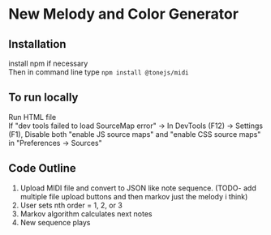 # New Melody and Color Generator 

## Installation 
install npm if necessary <br />
Then in command line type ```npm install @tonejs/midi```


## To run locally 
Run HTML file <br />
If "dev tools failed to load SourceMap error" -> In DevTools (F12) -> Settings (F1), Disable both "enable JS source maps" and "enable CSS source maps" in "Preferences -> Sources"

## Code Outline
1. Upload MIDI file and convert to JSON like note sequence. (TODO- add multiple file upload buttons and then markov just the melody i think)
2. User sets nth order = 1, 2, or 3
3. Markov algorithm calculates next notes 
4. New sequence plays 
